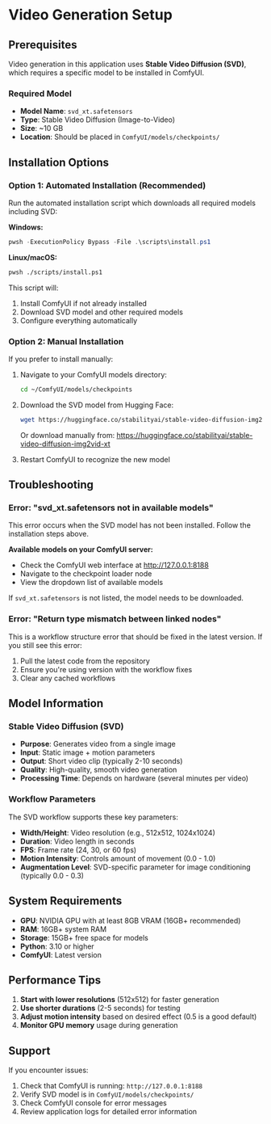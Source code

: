 # Video Generation Setup

## Prerequisites

Video generation in this application uses **Stable Video Diffusion (SVD)**, which requires a specific model to be installed in ComfyUI.

### Required Model

- **Model Name**: `svd_xt.safetensors`
- **Type**: Stable Video Diffusion (Image-to-Video)
- **Size**: ~10 GB
- **Location**: Should be placed in `ComfyUI/models/checkpoints/`

## Installation Options

### Option 1: Automated Installation (Recommended)

Run the automated installation script which downloads all required models including SVD:

**Windows:**
```powershell
pwsh -ExecutionPolicy Bypass -File .\scripts\install.ps1
```

**Linux/macOS:**
```bash
pwsh ./scripts/install.ps1
```

This script will:
1. Install ComfyUI if not already installed
2. Download SVD model and other required models
3. Configure everything automatically

### Option 2: Manual Installation

If you prefer to install manually:

1. Navigate to your ComfyUI models directory:
   ```bash
   cd ~/ComfyUI/models/checkpoints
   ```

2. Download the SVD model from Hugging Face:
   ```bash
   wget https://huggingface.co/stabilityai/stable-video-diffusion-img2vid-xt/resolve/main/svd_xt.safetensors
   ```
   
   Or download manually from: https://huggingface.co/stabilityai/stable-video-diffusion-img2vid-xt

3. Restart ComfyUI to recognize the new model

## Troubleshooting

### Error: "svd_xt.safetensors not in available models"

This error occurs when the SVD model has not been installed. Follow the installation steps above.

**Available models on your ComfyUI server:**
- Check the ComfyUI web interface at http://127.0.0.1:8188
- Navigate to the checkpoint loader node
- View the dropdown list of available models

If `svd_xt.safetensors` is not listed, the model needs to be downloaded.

### Error: "Return type mismatch between linked nodes"

This is a workflow structure error that should be fixed in the latest version. If you still see this error:
1. Pull the latest code from the repository
2. Ensure you're using version with the workflow fixes
3. Clear any cached workflows

## Model Information

### Stable Video Diffusion (SVD)

- **Purpose**: Generates video from a single image
- **Input**: Static image + motion parameters
- **Output**: Short video clip (typically 2-10 seconds)
- **Quality**: High-quality, smooth video generation
- **Processing Time**: Depends on hardware (several minutes per video)

### Workflow Parameters

The SVD workflow supports these key parameters:
- **Width/Height**: Video resolution (e.g., 512x512, 1024x1024)
- **Duration**: Video length in seconds
- **FPS**: Frame rate (24, 30, or 60 fps)
- **Motion Intensity**: Controls amount of movement (0.0 - 1.0)
- **Augmentation Level**: SVD-specific parameter for image conditioning (typically 0.0 - 0.3)

## System Requirements

- **GPU**: NVIDIA GPU with at least 8GB VRAM (16GB+ recommended)
- **RAM**: 16GB+ system RAM
- **Storage**: 15GB+ free space for models
- **Python**: 3.10 or higher
- **ComfyUI**: Latest version

## Performance Tips

1. **Start with lower resolutions** (512x512) for faster generation
2. **Use shorter durations** (2-5 seconds) for testing
3. **Adjust motion intensity** based on desired effect (0.5 is a good default)
4. **Monitor GPU memory** usage during generation

## Support

If you encounter issues:
1. Check that ComfyUI is running: `http://127.0.0.1:8188`
2. Verify SVD model is in `ComfyUI/models/checkpoints/`
3. Check ComfyUI console for error messages
4. Review application logs for detailed error information
